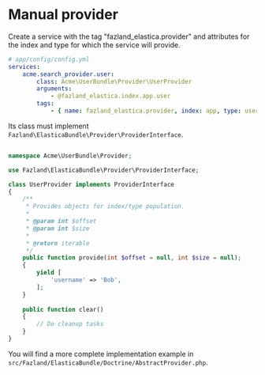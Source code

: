 Manual provider
===============

Create a service with the tag "fazland_elastica.provider" and attributes for the
index and type for which the service will provide.

```yaml
# app/config/config.yml
services:
    acme.search_provider.user:
        class: Acme\UserBundle\Provider\UserProvider
        arguments:
            - @fazland_elastica.index.app.user
        tags:
            - { name: fazland_elastica.provider, index: app, type: user }
```

Its class must implement `Fazland\ElasticaBundle\Provider\ProviderInterface`.

```php

namespace Acme\UserBundle\Provider;

use Fazland\ElasticaBundle\Provider\ProviderInterface;

class UserProvider implements ProviderInterface
{
    /**
     * Provides objects for index/type population.
     *
     * @param int $offset
     * @param int $size
     *
     * @return iterable
     */
    public function provide(int $offset = null, int $size = null);
    {
        yield [
            'username' => 'Bob',
        ];
    }
    
    public function clear()
    {
        // Do cleanup tasks
    }
}
```

You will find a more complete implementation example in `src/Fazland/ElasticaBundle/Doctrine/AbstractProvider.php`.
